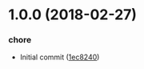<a name="1.0.0"></a>
# 1.0.0 (2018-02-27)


### chore

* Initial commit ([1ec8240](https://github.com/jwarby/inquirer-maxlength-input-prompt/commit/1ec8240))



